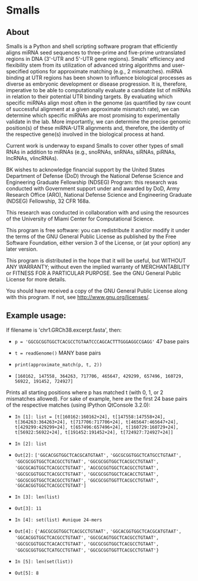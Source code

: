 # Smalls

## About

Smalls is a Python and shell scripting software program that efficiently aligns miRNA seed sequences to three-prime and five-prime untranslated regions in DNA (3'-UTR and 5'-UTR gene regions).
Smalls' efficiency and flexibility stem from its utilization of advanced string algorithms and user-specified options for approximate matching (e.g., 2 mismatches).
miRNA binding at UTR regions has been shown to influence biological processes as diverse as embryonic development or disease progression.  It is, therefore, imperative
to be able to computationally evaluate a candidate list of miRNAs in relation to their potential UTR binding targets.  By evaluating which specific miRNAs align most often
in the genome (as quantified by raw count of successful alignment at a given approximate mismatch rate), we can determine which specific miRNAs are most promising to 
experimentally validate in the lab.  More importantly, we can determine the precise genomic position(s) of these miRNA-UTR alignments and, therefore, the identity of the respective gene(s)
involved in the biological process at hand.

Current work is underway to expand Smalls to cover other types of small RNAs in addition to miRNAs (e.g., snoRNAs, snRNAs, siRNAs, piRNAs, lncRNAs, vlincRNAs).           

BK wishes to acknowledge financial support by the United States Department of Defense (DoD) through the National Defense Science and Engineering 
Graduate Fellowship (NDSEG) Program: this research was conducted with Government support under and awarded by DoD, Army Research Office (ARO), National Defense 
Science and Engineering Graduate (NDSEG) Fellowship, 32 CFR 168a.

This research was conducted in collaboration with and using the resources of the University of Miami Center for Computational Science.

This program is free software: you can redistribute it and/or modify
it under the terms of the GNU General Public License as published by
the Free Software Foundation, either version 3 of the License, or
(at your option) any later version.

This program is distributed in the hope that it will be useful,
but WITHOUT ANY WARRANTY; without even the implied warranty of
MERCHANTABILITY or FITNESS FOR A PARTICULAR PURPOSE.  See the
GNU General Public License for more details.

You should have received a copy of the GNU General Public License
along with this program.  If not, see <http://www.gnu.org/licenses/>.


## Example usage:

If filename is 'chr1.GRCh38.excerpt.fasta', then:

* `p = 'GGCGCGGTGGCTCACGCCTGTAATCCCAGCACTTTGGGAGGCCGAGG'` 47 base pairs

* `t = readGenome()` MANY base pairs

* `print(approximate_match(p, t, 2))`
* `[160162, 147558, 364263, 717706, 465647, 429299, 657496, 160729, 56922, 191452, 724927]`

Prints all starting positions where p has matched t (with 0, 1, or 2 mismatches allowed).  For sake of example, here are the first 24 base pairs of the respective matches (using IPython QtConsole 3.2.0): 

* `In [1]: list = [t[160162:160162+24], t[147558:147558+24], t[364263:364263+24], t[717706:717706+24], t[465647:465647+24], t[429299:429299+24], t[657496:657496+24], t[160729:160729+24], t[56922:56922+24], t[191452:191452+24], t[724927:724927+24]]`

* `In [2]: list`
* `Out[2]:` 
`['GGCACGGTGGCTCACGCATGTAAT',`
 `'GGCGCGGTGGCTCATGCCTGTAAT',`
 `'GGCGCGGTGGCTCACGCCTGTAAT',`
 `'GGCGCGGTGGCTCACGCCTGTAAT',`
 `'GGCGCAGTGGCTCACGCCTGTAAT',`
 `'AGCGCGGTGGCTCACGCCTGTAAT',`
 `'GGCGCGGTGGCTCACGCCTGTAAT',`
 `'GGCGCGGTGGCTCACACCTGTAAT',`
 `'GGCGCGGTGGCTCACGCCTGTAAT',`
 `'GGCGCGGTGGTTCACGCCTGTAAT',`
 `'GGCACGGTGGCTCACGCCTGTAAT']`

* `In [3]: len(list)`
* `Out[3]: 11`

* `In [4]: set(list) #unique 24-mers`
* `Out[4]:` 
`{'AGCGCGGTGGCTCACGCCTGTAAT',`
 `'GGCACGGTGGCTCACGCATGTAAT',`
 `'GGCACGGTGGCTCACGCCTGTAAT',`
 `'GGCGCAGTGGCTCACGCCTGTAAT',`
 `'GGCGCGGTGGCTCACACCTGTAAT',`
 `'GGCGCGGTGGCTCACGCCTGTAAT',`
 `'GGCGCGGTGGCTCATGCCTGTAAT',`
 `'GGCGCGGTGGTTCACGCCTGTAAT'}`
 
* `In [5]: len(set(list))`
* `Out[5]: 8`
